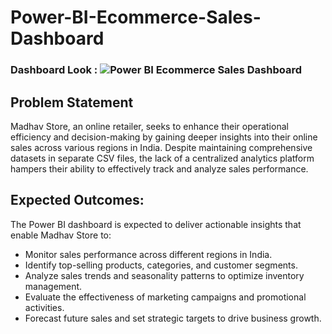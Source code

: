 # Power-BI-Ecommerce-Sales-Dashboard




### Dashboard Look : ![Power BI Ecommerce Sales Dashboard](https://github.com/MahekBurchunde/Power-BI-Ecommerce-Sales-Dashboard/assets/167778191/2ea9f952-c790-41a9-be0f-463356eef23e)



## Problem Statement

Madhav Store, an online retailer, seeks to enhance their operational efficiency and decision-making by gaining deeper insights into their online sales across various regions in India. Despite maintaining comprehensive datasets in separate CSV files, the lack of a centralized analytics platform hampers their ability to effectively track and analyze sales performance.

## Expected Outcomes:

The Power BI dashboard is expected to deliver actionable insights that enable Madhav Store to:

- Monitor sales performance across different regions in India.
- Identify top-selling products, categories, and customer segments.
- Analyze sales trends and seasonality patterns to optimize inventory management.
- Evaluate the effectiveness of marketing campaigns and promotional activities.
- Forecast future sales and set strategic targets to drive business growth.
